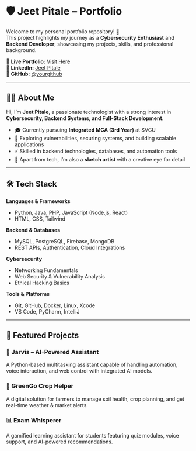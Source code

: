 # 🛡️ Jeet Pitale – Portfolio  

Welcome to my personal portfolio repository! 🚀  
This project highlights my journey as a **Cybersecurity Enthusiast** and **Backend Developer**, showcasing my projects, skills, and professional background.  

🔗 **Live Portfolio:** [Visit Here](https://portfolio-five-mocha-agmqjkydqa.vercel.app/)  
🔗 **LinkedIn:** [Jeet Pitale](www.linkedin.com/in/jeet-pitale)  
🔗 **GitHub:** [@yourgithub](https://github.com/JeetPitale)  

---

## 👨‍💻 About Me  
Hi, I’m **Jeet Pitale**, a passionate technologist with a strong interest in **Cybersecurity, Backend Systems, and Full-Stack Development**.  

- 🎓 Currently pursuing **Integrated MCA (3rd Year)** at SVGU  
- 🔐 Exploring vulnerabilities, securing systems, and building scalable applications  
- ⚡ Skilled in backend technologies, databases, and automation tools  
- 🎨 Apart from tech, I’m also a **sketch artist** with a creative eye for detail  

---

## 🛠️ Tech Stack  

**Languages & Frameworks**  
- Python, Java, PHP, JavaScript (Node.js, React)  
- HTML, CSS, Tailwind  

**Backend & Databases**  
- MySQL, PostgreSQL, Firebase, MongoDB  
- REST APIs, Authentication, Cloud Integrations  

**Cybersecurity**  
- Networking Fundamentals  
- Web Security & Vulnerability Analysis  
- Ethical Hacking Basics  

**Tools & Platforms**  
- Git, GitHub, Docker, Linux, Xcode  
- VS Code, PyCharm, IntelliJ  

---

## 📂 Featured Projects  

### 🔐 Jarvis – AI-Powered Assistant  
A Python-based multitasking assistant capable of handling automation, voice interaction, and web control with integrated AI models.  

### 🌱 GreenGo Crop Helper  
A digital solution for farmers to manage soil health, crop planning, and get real-time weather & market alerts.  

### 📊 Exam Whisperer  
A gamified learning assistant for students featuring quiz modules, voice support, and AI-powered recommendations.  
